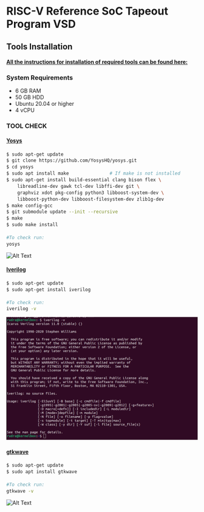 
# RISC-V Reference SoC Tapeout Program VSD

## Tools Installation

#### <ins>All the instructions for installation of required tools can be found here:</ins>

### **System Requirements**
- 6 GB RAM
- 50 GB HDD
- Ubuntu 20.04 or higher
- 4 vCPU


### **TOOL CHECK**

#### <ins>**Yosys**</ins>
```bash
$ sudo apt-get update
$ git clone https://github.com/YosysHQ/yosys.git
$ cd yosys
$ sudo apt install make               # If make is not installed
$ sudo apt-get install build-essential clang bison flex \
    libreadline-dev gawk tcl-dev libffi-dev git \
    graphviz xdot pkg-config python3 libboost-system-dev \
    libboost-python-dev libboost-filesystem-dev zlib1g-dev
$ make config-gcc
$ git submodule update --init --recursive
$ make 
$ sudo make install

#To check run:
yosys
```
![Alt Text](images/yosys.jpeg)

#### <ins>**Iverilog**</ins>
```bash
$ sudo apt-get update
$ sudo apt-get install iverilog

#To check run:
iverilog -v
```
![Alt Text](images/iverilog.png)

#### <ins>**gtkwave**</ins>
```bash
$ sudo apt-get update
$ sudo apt install gtkwave

#To check run:
gtkwave -v
```
![Alt Text](images/gtkwave.jpeg)
